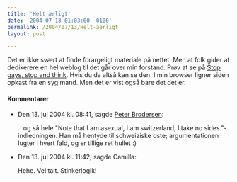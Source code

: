 ```yaml
---
title: 'Helt ærligt'
date: '2004-07-13 01:03:00 -0100'
permalink: /2004/07/13/Helt-aerligt
layout: post

---
```

Det er ikke svært at finde forargeligt materiale på nettet. Men at folk gider at dedikerere en hel weblog til det går over min forstand. Prøv at se på [Stop gays, stop and think](http://stopgays.blogspot.com/). Hvis du da altså kan se den. I min browser ligner siden opkast fra en syg mand. Men det er vist også bare det det er.
<div class="vintage-comments">
<h4>Kommentarer </h4>
<ul class="vintage-comments-list"><li>
<p class="comment-meta">Den <time pubdate datetime="2004-07-13T20:41:55+02:00">13. jul 2004 kl.  08:41</time>, sagde <a href="http://pe.ter.dk/">Peter Brodersen</a>:</p>
<p>.. og så hele "Note that I am asexual, I am switzerland, I take no sides."-indledningen. Han må hentyde til schweiziske oste; argumentationen lugter i hvert fald, og er tillige ret hullet :)</p>
</li>

<li>
<p class="comment-meta">Den <time pubdate datetime="2004-07-13T23:42:41+02:00">13. jul 2004 kl.  11:42</time>, sagde Camilla:</p>
<p>Hehe. Vel talt. Stinkerlogik!</p>
</li>
</ul>
</div>
